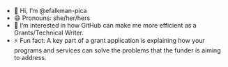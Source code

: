 - 👋 Hi, I’m @efalkman-pica
- 😄 Pronouns: she/her/hers
- 👀 I’m interested in how GitHub can make me more efficient as a Grants/Technical Writer.
- ⚡ Fun fact: A key part of a grant application is explaining how your programs and services can solve the problems that the funder is aiming to address.

<!---
efalkman-pica/efalkman-pica is a ✨ special ✨ repository because its `README.md` (this file) appears on your GitHub profile.
You can click the Preview link to take a look at your changes.
--->
